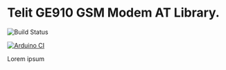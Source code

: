 # Telit GE910 GSM Modem AT Library.


![Build Status](https://coveralls.io/repos/github/akkoyun/GE910/badge.svg?branch=master)

[![Arduino CI](https://github.com/akkoyun/GE910/workflows/Arduino%20CI/badge.svg)](https://github.com/marketplace/actions/arduino_ci)


Lorem ipsum
